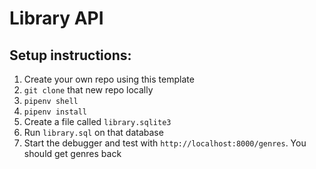 # Library API

## Setup instructions:
1. Create your own repo using this template
1. `git clone` that new repo locally
1. `pipenv shell`
1. `pipenv install`
1. Create a file called `library.sqlite3`
1. Run `library.sql` on that database
1. Start the debugger and test with `http://localhost:8000/genres`. You should get genres back